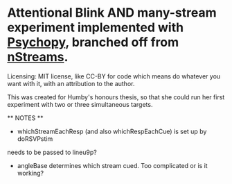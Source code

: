 Attentional Blink AND many-stream experiment implemented with [Psychopy](https://github.com/psychopy/psychopy), branched off from  [nStreams](https://github.com/alexholcombe/nStream).
============================
Licensing: MIT license, like CC-BY for code which means do whatever you want with it, with an attribution to the author.

This was created for Humby's honours thesis, so that she could run her first experiment with two or three simultaneous targets.


** NOTES **

- whichStreamEachResp (and also whichRespEachCue) is set up by doRSVPstim

needs to be passed to lineu9p?

- angleBase determines which stream cued. Too complicated or is it working?